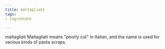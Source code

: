 ```yaml
---
title: maltagliati
tags:
- ingredient

---
```

maltagliati Maltagliati means "poorly cut" in Italian, and the name is used for various kinds of pasta scraps.
